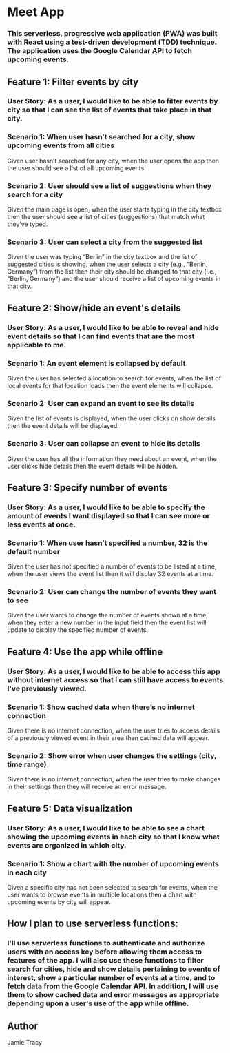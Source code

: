 # Meet App

### This serverless, progressive web application (PWA) was built with React using a test-driven development (TDD) technique. The application uses the Google Calendar API to fetch upcoming events.


## Feature 1: Filter events by city
### User Story: As a user, I would like to be able to filter events by city so that I can see the list of events that take place in that city.
### Scenario 1: When user hasn't searched for a city, show upcoming events from all cities
Given user hasn’t searched for any city, when the user opens the app then the user should see a list of all upcoming events.
### Scenario 2: User should see a list of suggestions when they search for a city
Given the main page is open, when the user starts typing in the city textbox
then the user should see a list of cities (suggestions) that match what they’ve typed.
### Scenario 3: User can select a city from the suggested list
Given the user was typing “Berlin” in the city textbox and the list of suggested cities is showing, when the user selects a city (e.g., “Berlin, Germany”) from the list then their city should be changed to that city (i.e., “Berlin, Germany”) and the user should receive a list of upcoming events in that city.

## Feature 2: Show/hide an event's details
### User Story: As a user, I would like to be able to reveal and hide event details so that I can find events that are the most applicable to me. 
### Scenario 1: An event element is collapsed by default
Given the user has selected a location to search for events, when the list of local events for that location loads then the event elements will collapse.
### Scenario 2: User can expand an event to see its details
Given the list of events is displayed, when the user clicks on show details then the event details will be displayed.
### Scenario 3: User can collapse an event to hide its details
Given the user has all the information they need about an event, when the user clicks hide details then the event details will be hidden.

## Feature 3: Specify number of events
### User Story: As a user, I would like to be able to specify the amount of events I want displayed so that I can see more or less events at once.
### Scenario 1: When user hasn’t specified a number, 32 is the default number
Given the user has not specified a number of events to be listed at a time, when the user views the event list then it will display 32 events at a time.
### Scenario 2: User can change the number of events they want to see
Given the user wants to change the number of events shown at a time, when they enter a new number in the input field then the event list will update to display the specified number of events.

## Feature 4: Use the app while offline
### User Story: As a user, I would like to be able to access this app without internet access so that I can still have access to events I've previously viewed.
### Scenario 1: Show cached data when there’s no internet connection
Given there is no internet connection, when the user tries to access details of a previously viewed event in their area then cached data will appear.
### Scenario 2: Show error when user changes the settings (city, time range)
Given there is no internet connection, when the user tries to make changes in their settings then they will receive an error message.

## Feature 5: Data visualization
### User Story: As a user, I would like to be able to see a chart showing the upcoming events in each city so that I know what events are organized in which city.
### Scenario 1: Show a chart with the number of upcoming events in each city
Given a specific city has not been selected to search for events, when the user wants to browse events in multiple locations then a chart with upcoming events by city will appear.

## How I plan to use serverless functions:

### I'll use serverless functions to authenticate and authorize users with an access key before allowing them access to features of the app. I will also use these functions to filter search for cities, hide and show details pertaining to events of interest, show a particular number of events at a time, and to fetch data from the Google Calendar API. In addition, I will use them to show cached data and error messages as appropriate depending upon a user's use of the app while offline.

## Author
Jamie Tracy
